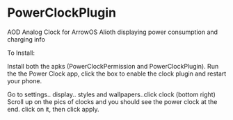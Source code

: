 # PowerClockPlugin
AOD Analog Clock for ArrowOS Alioth displaying power consumption and charging info

To Install:

Install both the apks (PowerClockPermission and PowerClockPlugin). 
Run the the Power Clock app, click the box to enable the clock plugin and restart your phone.

Go to settings.. display.. styles and wallpapers..click clock (bottom right)
Scroll up on the pics of clocks and you should see the power clock at the end. click on it, then click apply.
